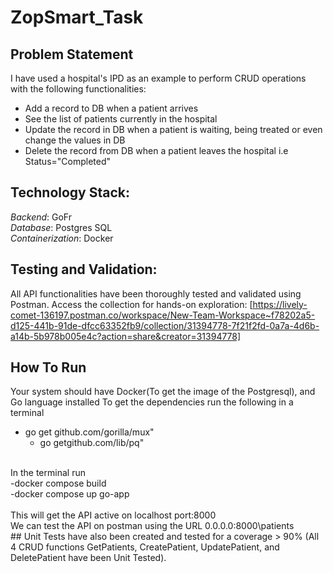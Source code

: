 # ZopSmart_Task

## Problem Statement
I have used a hospital's IPD as an example to perform CRUD operations with the following functionalities:
- Add a record to DB when a patient arrives
- See the list of patients currently in the hospital
- Update the record in DB when a patient is waiting, being treated or even change the values in DB
- Delete the record from DB when a patient leaves the hospital i.e Status="Completed"

## Technology Stack:

*Backend*: GoFr<br>
*Database*: Postgres SQL<br>
*Containerization*: Docker
## Testing and Validation:

All API functionalities have been thoroughly tested and validated using Postman. Access the collection for hands-on exploration: [https://lively-comet-136197.postman.co/workspace/New-Team-Workspace~f78202a5-d125-441b-91de-dfcc63352fb9/collection/31394778-7f21f2fd-0a7a-4d6b-a14b-5b978b005e4c?action=share&creator=31394778]
<br>
## How To Run
Your system should have Docker(To get the image of the Postgresql), and Go language installed
To get the dependencies run the following in a terminal<br>
   - go get github.com/gorilla/mux"<br>
	 - go getgithub.com/lib/pq"
<br>
In the terminal run<br>
   -docker compose build<br>
   -docker compose up go-app<br>
    <br>
This will get the API active on localhost port:8000<br>
We can test the API on postman using the URL 0.0.0.0:8000\patients

<br>
## Unit Tests have also been created and tested for a coverage > 90% (All 4 CRUD functions GetPatients, CreatePatient, UpdatePatient, and DeletePatient have been Unit Tested). 

